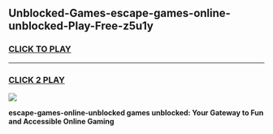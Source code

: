 
## Unblocked-Games-escape-games-online-unblocked-Play-Free-z5u1y
<h3>
<a href="https://premium76.site?title=escape-games-online-unblocked&ref=18A">CLICK TO PLAY</a></h3>
<hr>

<h3>
<a href="https://premium76.site?title=escape-games-online-unblocked&ref=18A">CLICK 2 PLAY</a>
  
</h3>

<a href="https://premium76.site?title=escape-games-online-unblocked&ref=18A"><img src="https://clearcache.store/games.png"></a>


**escape-games-online-unblocked games unblocked: Your Gateway to Fun and Accessible Online Gaming**
